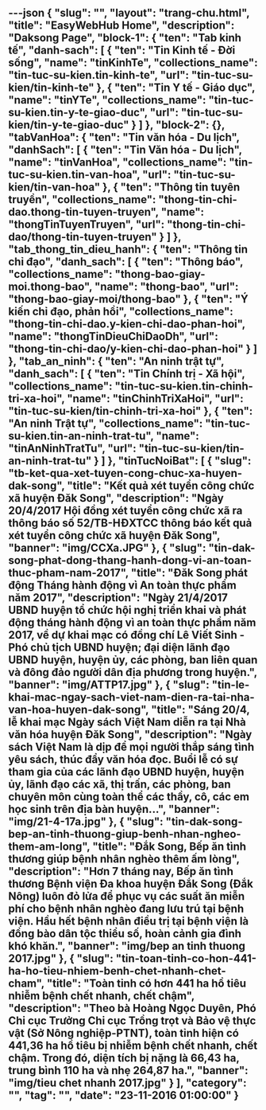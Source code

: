 ---json
{
    "slug": "",
    "layout": "trang-chu.html",
    "title": "EasyWebHub Home",
    "description": "Daksong Page",
    "block-1": {
        "ten": "Tab kinh tế",
        "danh-sach": [
            {
                "ten": "Tin Kinh tế - Đời sống",
                "name": "tinKinhTe",
                "collections_name": "tin-tuc-su-kien.tin-kinh-te",
                "url": "tin-tuc-su-kien/tin-kinh-te"
            },
            {
                "ten": "Tin Y tế - Giáo dục",
                "name": "tinYTe",
                "collections_name": "tin-tuc-su-kien.tin-y-te-giao-duc",
                "url": "tin-tuc-su-kien/tin-y-te-giao-duc"
            }
        ]
    },
    "block-2": {},
    "tabVanHoa": {
        "ten": "Tin văn hóa - Du lịch",
        "danhSach": [
            {
                "ten": "Tin Văn hóa - Du lịch",
                "name": "tinVanHoa",
                "collections_name": "tin-tuc-su-kien.tin-van-hoa",
                "url": "tin-tuc-su-kien/tin-van-hoa"
            },
            {
                "ten": "Thông tin tuyên truyền",
                "collections_name": "thong-tin-chi-dao.thong-tin-tuyen-truyen",
                "name": "thongTinTuyenTruyen",
                "url": "thong-tin-chi-dao/thong-tin-tuyen-truyen"
            }
        ]
    },
    "tab_thong_tin_dieu_hanh": {
        "ten": "Thông tin chỉ đạo",
        "danh_sach": [
            {
                "ten": "Thông báo",
                "collections_name": "thong-bao-giay-moi.thong-bao",
                "name": "thong-bao",
                "url": "thong-bao-giay-moi/thong-bao"
            },
            {
                "ten": "Ý kiến chỉ đạo, phản hồi",
                "collections_name": "thong-tin-chi-dao.y-kien-chi-dao-phan-hoi",
                "name": "thongTinDieuChiDaoDh",
                "url": "thong-tin-chi-dao/y-kien-chi-dao-phan-hoi"
            }
        ]
    },
    "tab_an_ninh": {
        "ten": "An ninh trật tự",
        "danh_sach": [
            {
                "ten": "Tin Chính trị - Xã hội",
                "collections_name": "tin-tuc-su-kien.tin-chinh-tri-xa-hoi",
                "name": "tinChinhTriXaHoi",
                "url": "tin-tuc-su-kien/tin-chinh-tri-xa-hoi"
            },
            {
                "ten": "An ninh Trật tự",
                "collections_name": "tin-tuc-su-kien.tin-an-ninh-trat-tu",
                "name": "tinAnNinhTratTu",
                "url": "tin-tuc-su-kien/tin-an-ninh-trat-tu"
            }
        ]
    },
    "tinTucNoiBat": [
        {
            "slug": "tb-ket-qua-xet-tuyen-cong-chuc-xa-huyen-dak-song",
            "title": "Kết quả xét tuyển công chức xã huyện Đăk Song",
            "description": "Ngày 20/4/2017 Hội đồng xét tuyển công chức xã ra thông báo số 52/TB-HĐXTCC thông báo kết quả xét tuyển công chức xã huyện Đăk Song",
            "banner": "img/CCXa.JPG"
        },
        {
            "slug": "tin-dak-song-phat-dong-thang-hanh-dong-vi-an-toan-thuc-pham-nam-2017",
            "title": "Đăk Song phát động Tháng hành động vì An toàn thực phẩm năm 2017",
            "description": "Ngày 21/4/2017 UBND huyện tổ chức hội nghị triển khai và phát động tháng hành động vì an toàn thực phẩm năm 2017, về dự khai mạc có đồng chí Lê Viết Sinh - Phó chủ tịch UBND huyện; đại diện lãnh đạo UBND huyện, huyện ủy, các phòng, ban liên quan và đông đảo người dân địa phương trong huyện.",
            "banner": "img/ATTP17.jpg"
        },
        {
            "slug": "tin-le-khai-mac-ngay-sach-viet-nam-dien-ra-tai-nha-van-hoa-huyen-dak-song",
            "title": "Sáng 20/4, lễ khai mạc Ngày sách Việt Nam diễn ra tại Nhà văn hóa huyện Đăk Song",
            "description": "Ngày sách Việt Nam là dịp để mọi người thắp sáng tình yêu sách, thúc đẩy văn hóa đọc. Buổi lễ có sự tham gia của các lãnh đạo UBND huyện, huyện ủy, lãnh đạo các xã, thị trấn, các phòng, ban chuyên môn cùng toàn thể các thầy, cô, các em học sinh trên địa bàn huyện...",
            "banner": "img/21-4-17a.jpg"
        },
        {
            "slug": "tin-dak-song-bep-an-tinh-thuong-giup-benh-nhan-ngheo-them-am-long",
            "title": "Đắk Song, Bếp ăn tình thương giúp bệnh nhân nghèo thêm ấm lòng",
            "description": "Hơn 7 tháng nay, Bếp ăn tình thương Bệnh viện Đa khoa huyện Đắk Song (Đắk Nông) luôn đỏ lửa để phục vụ các suất ăn miễn phí cho bệnh nhân nghèo đang lưu trú tại bệnh viện. Hầu hết bệnh nhân điều trị tại bệnh viện là đồng bào dân tộc thiểu số, hoàn cảnh gia đình khó khăn.",
            "banner": "img/bep an tinh thuong 2017.jpg"
        },
        {
            "slug": "tin-toan-tinh-co-hon-441-ha-ho-tieu-nhiem-benh-chet-nhanh-chet-cham",
            "title": "Toàn tỉnh có hơn 441 ha hồ tiêu nhiễm bệnh chết nhanh, chết chậm",
            "description": "Theo bà Hoàng Ngọc Duyên, Phó Chi cục Trưởng Chi cục Trồng trọt và Bảo vệ thực vật (Sở Nông nghiệp-PTNT), toàn tỉnh hiện có 441,36 ha hồ tiêu bị nhiễm bệnh chết nhanh, chết chậm. Trong đó, diện tích bị nặng là 66,43 ha, trung bình 110 ha và nhẹ 264,87 ha.",
            "banner": "img/tieu chet nhanh 2017.jpg"
        }
    ],
    "category": "",
    "tag": "",
    "date": "23-11-2016 01:00:00"
}
---
